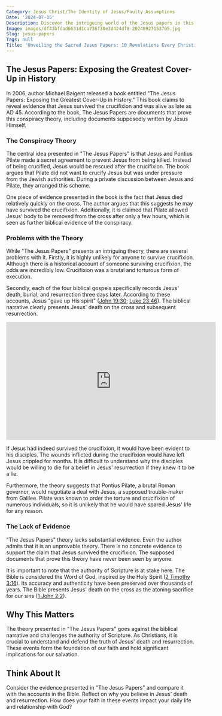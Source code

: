 ```yaml
---
Category: Jesus Christ/The Identity of Jesus/Faulty Assumptions
Date: '2024-07-15'
Description: Discover the intriguing world of the Jesus papers in this thought-provoking article that delves into historical and religious perspectives. Explore the significance and controversies surrounding these documents.
Image: images/df43bfdad6631d1ca736f30e3d424df8-20240927153705.jpg
Slug: jesus-papers
Tags: null
Title: 'Unveiling the Sacred Jesus Papers: 10 Revelations Every Christian Must Know'
---
```


## The Jesus Papers: Exposing the Greatest Cover-Up in History

In 2006, author Michael Baigent released a book entitled "The Jesus Papers: Exposing the Greatest Cover-Up in History." This book claims to reveal evidence that Jesus survived the crucifixion and was alive as late as AD 45. According to the book, The Jesus Papers are documents that prove this conspiracy theory, including documents supposedly written by Jesus Himself.

### The Conspiracy Theory

The central idea presented in "The Jesus Papers" is that Jesus and Pontius Pilate made a secret agreement to prevent Jesus from being killed. Instead of being crucified, Jesus would be rescued after the crucifixion. The book argues that Pilate did not want to crucify Jesus but was under pressure from the Jewish authorities. During a private discussion between Jesus and Pilate, they arranged this scheme.

One piece of evidence presented in the book is the fact that Jesus died relatively quickly on the cross. The author argues that this suggests he may have survived the crucifixion. Additionally, it is claimed that Pilate allowed Jesus' body to be removed from the cross after only a few hours, which is seen as further biblical evidence of the conspiracy.

### Problems with the Theory

While "The Jesus Papers" presents an intriguing theory, there are several problems with it. Firstly, it is highly unlikely for anyone to survive crucifixion. Although there is a historical account of someone surviving crucifixion, the odds are incredibly low. Crucifixion was a brutal and torturous form of execution.

Secondly, each of the four biblical gospels specifically records Jesus' death, burial, and resurrection three days later. According to these accounts, Jesus "gave up His spirit" ([John 19:30](https://www.bibleref.com/John/19/John-19-30.html); [Luke 23:46](https://www.bibleref.com/Luke/23/Luke-23-46.html)). The biblical narrative clearly presents Jesus' death on the cross and subsequent resurrection.


<iframe width="560" height="315" src="https://www.youtube.com/embed/kT1aZxL87hY" frameborder="0" allow="autoplay; encrypted-media" allowfullscreen></iframe>


If Jesus had indeed survived the crucifixion, it would have been evident to his disciples. The wounds inflicted during the crucifixion would have left Jesus crippled for months. It is difficult to understand why the disciples would be willing to die for a belief in Jesus' resurrection if they knew it to be a lie.

Furthermore, the theory suggests that Pontius Pilate, a brutal Roman governor, would negotiate a deal with Jesus, a supposed trouble-maker from Galilee. Pilate was known to order the torture and crucifixion of numerous individuals, so it is unlikely that he would have spared Jesus' life for any reason.

### The Lack of Evidence

"The Jesus Papers" theory lacks substantial evidence. Even the author admits that it is an unprovable theory. There is no concrete evidence to support the claim that Jesus survived the crucifixion. The supposed documents that prove this theory have never been seen by anyone.

It is important to note that the authority of Scripture is at stake here. The Bible is considered the Word of God, inspired by the Holy Spirit ([2 Timothy 3:16](https://www.bibleref.com/2-Timothy/3/2-Timothy-3-16.html)). Its accuracy and authenticity have been preserved over thousands of years. The Bible presents Jesus' death on the cross as the atoning sacrifice for our sins ([1 John 2:2](https://www.bibleref.com/1-John/2/1-John-2-2.html)).

## Why This Matters

The theory presented in "The Jesus Papers" goes against the biblical narrative and challenges the authority of Scripture. As Christians, it is crucial to understand and defend the truth of Jesus' death and resurrection. These events form the foundation of our faith and hold significant implications for our salvation.

## Think About It

Consider the evidence presented in "The Jesus Papers" and compare it with the accounts in the Bible. Reflect on why you believe in Jesus' death and resurrection. How does your faith in these events impact your daily life and relationship with God?